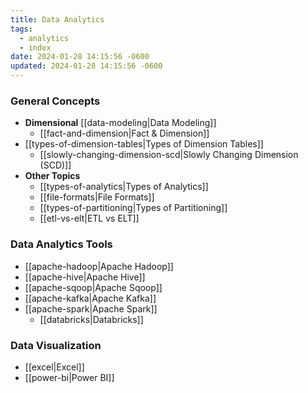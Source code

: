 ```yaml
---
title: Data Analytics
tags:
  - analytics
  - index
date: 2024-01-28 14:15:56 -0600
updated: 2024-01-28 14:15:56 -0600
---
```


### General Concepts

* **Dimensional** [[data-modeling|Data Modeling]]
	* [[fact-and-dimension|Fact & Dimension]]
* [[types-of-dimension-tables|Types of Dimension Tables]]
	* [[slowly-changing-dimension-scd|Slowly Changing Dimension (SCD)]]
* **Other Topics**
	* [[types-of-analytics|Types of Analytics]]
	* [[file-formats|File Formats]]
	* [[types-of-partitioning|Types of Partitioning]]
	* [[etl-vs-elt|ETL vs ELT]]

### Data Analytics Tools

* [[apache-hadoop|Apache Hadoop]]
* [[apache-hive|Apache Hive]]
* [[apache-sqoop|Apache Sqoop]]
* [[apache-kafka|Apache Kafka]]
* [[apache-spark|Apache Spark]]
	* [[databricks|Databricks]]

### Data Visualization

* [[excel|Excel]]
* [[power-bi|Power BI]]
